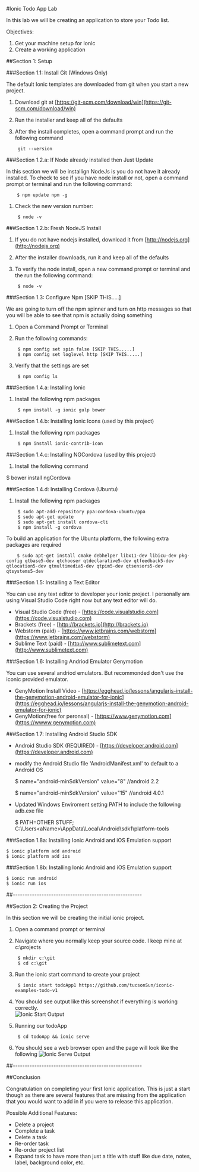 #Ionic Todo App Lab

In this lab we will be creating an application to store your Todo list.  

Objectives:

1. Get your machine setup for Ionic
2. Create a working application 


##Section 1: Setup

###Section 1.1: Install Git (Windows Only)

The default Ionic templates are downloaded from git when you start a new project.

1. Download git at [https://git-scm.com/download/win](https://git-scm.com/download/win)
1. Run the installer and keep all of the defaults
1. After the install completes, open a command prompt and run the following command

		git --version

###Section 1.2.a: If Node already installed then Just Update

In this section we will be installign NodeJs is you do not have it already installed.  To check to see if you have node install or not, open a command prompt or terminal and run the following command:    
		
		$ npm update npm -g
	
1. Check the new version number:

		$ node -v

###Section 1.2.b: Fresh NodeJS Install

1. If you do not have nodejs installed, download it from [http://nodejs.org](http://nodejs.org)
1. After the installer downloads, run it and keep all of the defaults
1. To verify the node install, open a new command prompt or terminal and the run the following command:

		$ node -v


###Section 1.3: Configure Npm [SKIP THIS.....]

We are going to turn off the npm spinner and turn on http messages so that you will be able to see that npm is actually doing something 

1. Open a Command Prompt or Terminal
1. Run the following commands:

		$ npm config set spin false [SKIP THIS.....]
		$ npm config set loglevel http [SKIP THIS.....]

1. Verify that the settings are set

		$ npm config ls

###Section 1.4.a: Installing Ionic
	
1. Install the following npm packages

		$ npm install -g ionic gulp bower  

###Section 1.4.b: Installing Ionic Icons (used by this project)
	
1. Install the following npm packages

		$ npm install ionic-contrib-icon 
   
###Section 1.4.c: Installing NGCordova (used by this project)
	
1. Install the following command 

  $ bower install ngCordova
   
###Section 1.4.d: Installing Cordova (Ubuntu)
	
1. Install the following npm packages

		$ sudo apt-add-repository ppa:cordova-ubuntu/ppa
		$ sudo apt-get update
		$ sudo apt-get install cordova-cli
		$ npm install -g cordova
		
To build an application for the Ubuntu platform, the following extra packages are required

		$ sudo apt-get install cmake debhelper libx11-dev libicu-dev pkg-config qtbase5-dev qtchooser qtdeclarative5-dev qtfeedback5-dev qtlocation5-dev qtmultimedia5-dev qtpim5-dev qtsensors5-dev qtsystems5-dev



###Section 1.5: Installing a Text Editor

You can use any text editor to developer your ionic project.  I personally am using Visual Studio Code right now but any text editor will do.

* Visual Studio Code (free) - [https://code.visualstudio.com](https://code.visualstudio.com)
* Brackets (free) - [http://brackets.io](http://brackets.io)
* Webstorm (paid)  - [https://www.jetbrains.com/webstorm](https://www.jetbrains.com/webstorm)
* Sublime Text (paid) - [http://www.sublimetext.com](http://www.sublimetext.com) 



###Section 1.6: Installing Andriod Emulator Genymotion

You can use several andriod emulators. But recommonded don't use the iconic provided emulator. 

* GenyMotion Install Video - [https://egghead.io/lessons/angularjs-install-the-genymotion-android-emulator-for-ionic](https://egghead.io/lessons/angularjs-install-the-genymotion-android-emulator-for-ionic)
* GenyMotion(free for peronsal) - [https://www.genymotion.com](https://wwww.genymotion.com)


###Section 1.7: Installing Android Studio SDK 
* Android Studio SDK (REQUIRED) - [https://developer.android.com](https://developer.android.com)
* modify the Android Studio  file 'AndroidManifest.xml' to default to a Android OS

	$ name\="android-minSdkVersion" value\="8" //android 2.2
	
	$ name\="android-minSdkVersion" value\="15" //android 4.0.1
    
    
* Updated Windows Enviroment setting PATH to include the following adb.exe file
	
	$ PATH\=OTHER STUFF; C:\Users\<aName>\AppData\Local\Android\sdk1\platform-tools



###Section 1.8a: Installing Ionic Android and iOS Emulation support

	$ ionic platform add android
	$ ionic platform add ios

###Section 1.8b: Installing Ionic Android and iOS Emulation support

	$ ionic run android
	$ ionic run ios

##------------------------------------------------------

##Section 2: Creating the Project

In this section we will be creating the initial ionic project.
 
1. Open a command prompt or terminal
1. Navigate where you normally keep your source code.  I keep mine at c:\projects

		
		$ mkdir c:\git
		$ cd c:\git 

1. Run the ionic start command to create your project

		$ ionic start todoApp1 https://github.com/tucsonSun/iconic-examples-todo-v1

1. You should see output like this screenshot if everything is working correctly.    
		![Ionic Start Output](images/IonicStart.png)
1. Running our todoApp

		$ cd todoApp && ionic serve 

1. You should see a web browser open and the page will look like the following
		![Ionic Serve Output](images/IonicServeAfterProjectCreate.png)


##------------------------------------------------------



 

##Conclusion

Congratulation on completing your first Ionic application.  This is just a start though as there are several features that are missing from the application that you would want to add in if you were to release this application.  

Possible Additional Features:

* Delete a project
* Complete a task
* Delete a task
* Re-order task
* Re-order project list
* Expand task to have more than just a title with stuff like due date, notes, label, background color, etc.    

 

